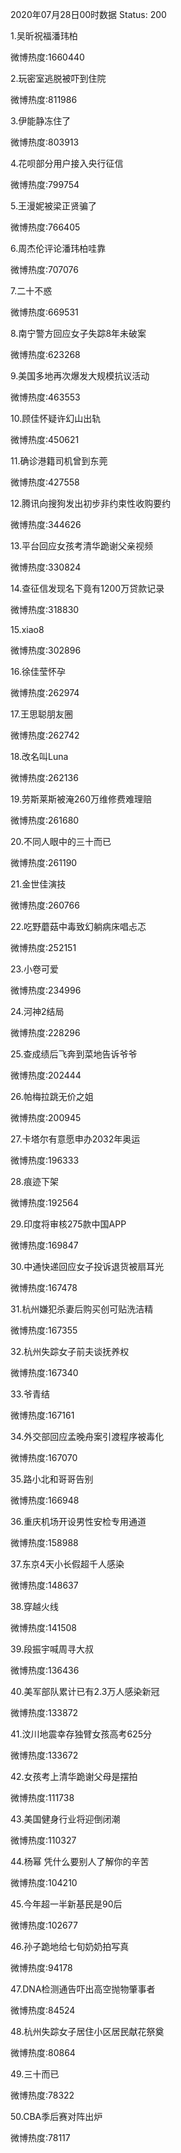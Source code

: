 2020年07月28日00时数据
Status: 200

1.吴昕祝福潘玮柏

微博热度:1660440

2.玩密室逃脱被吓到住院

微博热度:811986

3.伊能静冻住了

微博热度:803913

4.花呗部分用户接入央行征信

微博热度:799754

5.王漫妮被梁正贤骗了

微博热度:766405

6.周杰伦评论潘玮柏哇靠

微博热度:707076

7.二十不惑

微博热度:669531

8.南宁警方回应女子失踪8年未破案

微博热度:623268

9.美国多地再次爆发大规模抗议活动

微博热度:463553

10.顾佳怀疑许幻山出轨

微博热度:450621

11.确诊港籍司机曾到东莞

微博热度:427558

12.腾讯向搜狗发出初步非约束性收购要约

微博热度:344626

13.平台回应女孩考清华跪谢父亲视频

微博热度:330824

14.查征信发现名下竟有1200万贷款记录

微博热度:318830

15.xiao8

微博热度:302896

16.徐佳莹怀孕

微博热度:262974

17.王思聪朋友圈

微博热度:262742

18.改名叫Luna

微博热度:262136

19.劳斯莱斯被淹260万维修费难理赔

微博热度:261680

20.不同人眼中的三十而已

微博热度:261190

21.金世佳演技

微博热度:260766

22.吃野蘑菇中毒致幻躺病床唱忐忑

微博热度:252151

23.小卷可爱

微博热度:234996

24.河神2结局

微博热度:228296

25.查成绩后飞奔到菜地告诉爷爷

微博热度:202444

26.帕梅拉跳无价之姐

微博热度:200945

27.卡塔尔有意愿申办2032年奥运

微博热度:196333

28.痕迹下架

微博热度:192564

29.印度将审核275款中国APP

微博热度:169847

30.中通快递回应女子投诉退货被扇耳光

微博热度:167478

31.杭州嫌犯杀妻后购买创可贴洗洁精

微博热度:167355

32.杭州失踪女子前夫谈抚养权

微博热度:167340

33.爷青结

微博热度:167161

34.外交部回应孟晚舟案引渡程序被毒化

微博热度:167070

35.路小北和哥哥告别

微博热度:166948

36.重庆机场开设男性安检专用通道

微博热度:158988

37.东京4天小长假超千人感染

微博热度:148637

38.穿越火线

微博热度:141508

39.段振宇喊周寻大叔

微博热度:136436

40.美军部队累计已有2.3万人感染新冠

微博热度:133872

41.汶川地震幸存独臂女孩高考625分

微博热度:133672

42.女孩考上清华跪谢父母是摆拍

微博热度:111738

43.美国健身行业将迎倒闭潮

微博热度:110327

44.杨幂 凭什么要别人了解你的辛苦

微博热度:104210

45.今年超一半新基民是90后

微博热度:102677

46.孙子跪地给七旬奶奶拍写真

微博热度:94178

47.DNA检测通告吓出高空抛物肇事者

微博热度:84524

48.杭州失踪女子居住小区居民献花祭奠

微博热度:80864

49.三十而已

微博热度:78322

50.CBA季后赛对阵出炉

微博热度:78117

